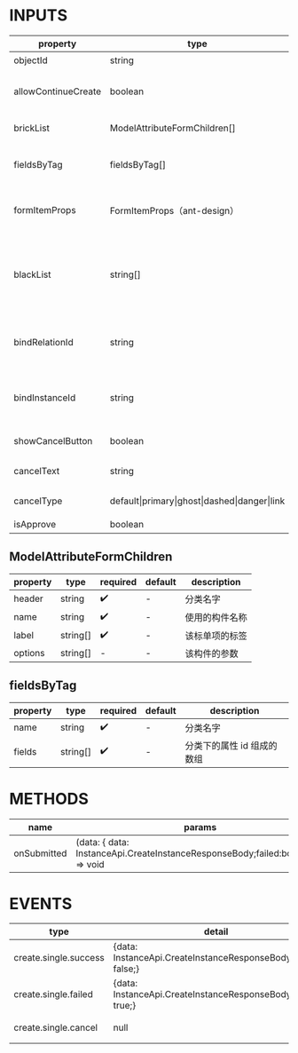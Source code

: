 [//]: # "business-bricks/cmdb-instances/instance-create.ts"

# INPUTS

| property            | type                                          | required | default                                          | description                                                      |
| ------------------- | --------------------------------------------- | -------- | ------------------------------------------------ | ---------------------------------------------------------------- |
| objectId            | string                                        | ✔️       | -                                                | 模型 ID                                                          |
| allowContinueCreate | boolean                                       | -        | false                                            | 是否需要继续创建另一个实例                                       |
| brickList           | ModelAttributeFormChildren[]                  | -        | -                                                | 自定义表单项的构件                                               |
| fieldsByTag         | fieldsByTag[]                                 | -        | -                                                | 设置指定字段和该字段所属分类                                     |
| formItemProps       | FormItemProps（ant-design）                   | -        | {labelCol: { span: 3 },wrapperCol: { span: 17 }} | 设置 form.item 比例的                                            |
| blackList           | string[]                                      | -        | -                                                | 黑名单，由属性 ID 数组组成，设置该属性的时候不应设置 fieldsByTag |
| bindRelationId      | string                                        | -        | -                                                | 创建单实例成功后需要绑定的关系 ID                                |
| bindInstanceId      | string                                        | -        | -                                                | 创建单实例成功后需要绑定的对端实例 ID                            |
| showCancelButton    | boolean                                       | -        | true                                             | 是否显示取消按钮                                                 |
| cancelText          | string                                        | -        | 取消                                             | 取消按钮名称                                                     |
| cancelType          | default\|primary\|ghost\|dashed\|danger\|link | -        | default                                          | 取消按钮类型                                                     |
| isApprove           | boolean                                       | - ｜ -   | 是否申请新建                                     |

## ModelAttributeFormChildren

| property | type     | required | default | description    |
| -------- | -------- | -------- | ------- | -------------- |
| header   | string   | ✔️       | -       | 分类名字       |
| name     | string   | ✔️       | -       | 使用的构件名称 |
| label    | string[] | ✔️       | -       | 该标单项的标签 |
| options  | string[] | -        | -       | 该构件的参数   |

## fieldsByTag

| property | type     | required | default | description                |
| -------- | -------- | -------- | ------- | -------------------------- |
| name     | string   | ✔️       | -       | 分类名字                   |
| fields   | string[] | ✔️       | -       | 分类下的属性 id 组成的数组 |

# METHODS

| name        | params                                                                          | description    |
| ----------- | ------------------------------------------------------------------------------- | -------------- |
| onSubmitted | (data: { data: InstanceApi.CreateInstanceResponseBody;failed:boolean;}) => void | 创建单实例回调 |

# EVENTS

| type                  | detail                                                        | description        |
| --------------------- | ------------------------------------------------------------- | ------------------ |
| create.single.success | {data: InstanceApi.CreateInstanceResponseBody,failed: false;} | 创建单实例成功     |
| create.single.failed  | {data: InstanceApi.CreateInstanceResponseBody,failed: true;}  | 创建单实例失败     |
| create.single.cancel  | null                                                          | 取消按钮触发的事件 |
